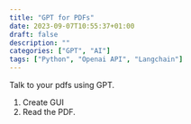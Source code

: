 ```yaml
---
title: "GPT for PDFs"
date: 2023-09-07T10:55:37+01:00
draft: false
description: ""
categories: ["GPT", "AI"]
tags: ["Python", "Openai API", "Langchain"]
---
```


Talk to your pdfs using GPT.


01. Create GUI
02. Read the PDF.

